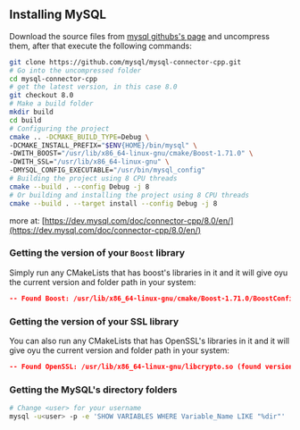 ## Installing MySQL

Download the source files from [mysql githubs's page](https://github.com/mysql/mysql-connector-cpp.git) and uncompress them, after that execute the following commands:

```sh
git clone https://github.com/mysql/mysql-connector-cpp.git
# Go into the uncompressed folder
cd mysql-connector-cpp
# get the latest version, in this case 8.0
git checkout 8.0
# Make a build folder
mkdir build
cd build
# Configuring the project
cmake .. -DCMAKE_BUILD_TYPE=Debug \
-DCMAKE_INSTALL_PREFIX="$ENV{HOME}/bin/mysql" \
-DWITH_BOOST="/usr/lib/x86_64-linux-gnu/cmake/Boost-1.71.0" \
-DWITH_SSL="/usr/lib/x86_64-linux-gnu" \
-DMYSQL_CONFIG_EXECUTABLE="/usr/bin/mysql_config"
# Building the project using 8 CPU threads
cmake --build . --config Debug -j 8
# Or building and installing the project using 8 CPU threads
cmake --build . --target install --config Debug -j 8
```

more at: [https://dev.mysql.com/doc/connector-cpp/8.0/en/](https://dev.mysql.com/doc/connector-cpp/8.0/en/)

### Getting the version of your `Boost` library

Simply run any CMakeLists that has boost's libraries in it and it will give oyu the current version and folder path in your system:

```cmake
-- Found Boost: /usr/lib/x86_64-linux-gnu/cmake/Boost-1.71.0/BoostConfig.cmake (found version "1.71.0") found components: system chrono filesystem thread
```

### Getting the version of your SSL library

You can also run any CMakeLists that has OpenSSL's libraries in it and it will give oyu the current version and folder path in your system:

```cmake
-- Found OpenSSL: /usr/lib/x86_64-linux-gnu/libcrypto.so (found version "1.1.1f") 
```

### Getting the MySQL's directory folders

```sh
# Change <user> for your username
mysql -u<user> -p -e 'SHOW VARIABLES WHERE Variable_Name LIKE "%dir"'
```
